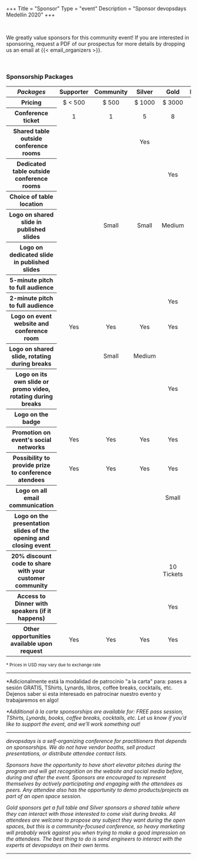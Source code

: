 +++
Title = "Sponsor"
Type = "event"
Description = "Sponsor devopsdays Medellin 2020"
+++
<div class="container-fluid">
  <div class="row justify-content-start">
    <div class="col-md-9">
      <div>
      <br>
      <p>We greatly value sponsors for this community event! If you are interested in sponsoring, request a PDF of our prospectus for more details by dropping us an email at {{< email_organizers >}}.</p>
      <br>
      </div>
      <h3>Sponsorship Packages</h3>
      <div class="table-responsive">
      <table class="table table-bordered table-hover table-responsive-md">
        <thead class="thead-light">
          <tr>
            <th scope="col">
              <i>Packages</i>
            </th>
            <th scope="col">
              <center>Supporter</center>
            </th>			
            <th scope="col">
              <center>Community</center>
            </th>
            <th scope="col">
              <center>Silver</center>
            </th>
            <th scope="col">
              <center>Gold</center>
            </th>
            <th scope="col">
              <center>Platinum</center>
            </th>
            <th scope="col">
              <center>Diamond</center>
            </th>			
          </tr>
        </thead>
        <tbody>
          <tr>
            <th scope="row">Pricing</th>
            <td>
              <center>$ &lt; 500</center>
            </td>
            <td>
              <center>$ 500</center>
            </td>
            <td>
              <center>$ 1000</center>
            </td>
            <td>
              <center>$ 3000</center>
            </td>
            <td>
              <center>$ 5000</center>
            </td>
            <td>
              <center>$ 8000</center>
            </td>
          </tr>
            <th scope="row">Conference ticket</th>
            <td>
              <center>1</center>
            </td> 
           <td>
              <center>1</center>
            </td>
            <td>
              <center>5</center>
            </td>
            <td>
              <center>8</center>
            </td>
            <td>
              <center>10</center>
            </td>
            <td>
              <center>15</center>
            </td>
          </tr>
          <tr>
            <th scope="row">Shared table outside conference rooms</th>
            <td></td>
            <td></td>
			<td>
			  <center>Yes</center>
			</td>
            <td></td>
            <td></td>
            <td></td>
          </tr>
          <tr>
            <th scope="row">Dedicated table outside conference rooms</th>
           <td></td> 
           <td></td>
			<td></td>
            <td>
              <center>Yes</center>
            </td>
            <td>
              <center>Yes</center>
            </td>
            <td>
              <center>Yes</center>
            </td>
          </tr>
          <tr>
            <th scope="row">Choice of table location</th>
            <td></td>
            <td></td>
			<td></td>
            <td></td>
            <td>
              <center>Yes</center>
            </td>
            <td>
              <center>Yes</center>
            </td>
          </tr>		  
          <tr>
            <th scope="row">Logo on shared slide in published slides</th>
            <td></td>
            <td>
			  <center>Small</center>
			</td>
            <td>
			  <center>Small</center>
			</td>
			<td>
			  <center>Medium</center>
			</td>
            <td></td>
            <td></td>
          </tr>
          <tr>
            <th scope="row">Logo on dedicated slide in published slides</th>
            <td></td>
            <td></td>
            <td></td>
			<td></td>
            <td>
			  <center>Large</center>
			</td>
            <td>
			  <center>Large</center>
			</td>
          </tr>
          <tr>
            <th scope="row">5-minute pitch to full audience</th>
            <td></td>
			<td></td>
            <td></td>
            <td></td>
            <td>
              <center>Yes</center>
            </td>
            <td>
              <center>Yes</center>
            </td>
          </tr>
          <tr>
            <th scope="row">2-minute pitch to full audience</th>
            <td></td>
			<td></td>
            <td></td>
            <td>
              <center>Yes</center>
            </td>
            <td></td>
            <td></td>
          </tr>
          <tr>
            <th scope="row">Logo on event website and conference room</th>
            <td>
              <center>Yes</center>
            </td>
            <td>
              <center>Yes</center>
            </td>
            <td>
              <center>Yes</center>
            </td>
            <td>
              <center>Yes</center>
            </td>
            <td>
              <center>Yes</center>
            </td>
            <td>
              <center>Yes</center>
            </td>
          </tr>
          <tr>
            <th scope="row">Logo on shared slide, rotating during breaks</th>
            <td></td>
            <td>
              <center>Small</center>
            </td>
            <td>
              <center>Medium</center>
            </td>
            <td></td>
            <td></td>
            <td></td>
          </tr>
          <tr>
            <th scope="row">Logo on its own slide or promo video, rotating during breaks</th>
            <td></td>
			<td></td>
            <td></td>
            <td>
              <center>Yes</center>
            </td>
            <td>
              <center>Yes</center>
            </td>
            <td>
              <center>Yes</center>
            </td>
          </tr>
          <tr>
            <th scope="row">Logo on the badge</th>
            <td></td>
			<td></td>
            <td></td>
            <td></td>
            <td>
              <center>Yes</center>
            </td>
            <td>
              <center>Yes</center>
            </td>
          </tr>
          <tr>
            <th scope="row">Promotion on event's social networks</th>
            <td>
              <center>Yes</center>
            </td>
            <td>
              <center>Yes</center>
            </td>
            <td>
              <center>Yes</center>
            </td>
            <td>
              <center>Yes</center>
            </td>
            <td>
              <center>Yes</center>
            </td>
            <td>
              <center>Yes</center>
            </td>
          </tr>
          <tr>
            <th scope="row">Possibility to provide prize to conference atendees</th>
            <td>
              <center>Yes</center>
            </td>
            <td>
              <center>Yes</center>
            </td>
            <td>
              <center>Yes</center>
            </td>
            <td>
              <center>Yes</center>
            </td>
            <td>
              <center>Yes</center>
            </td>
            <td>
              <center>Yes</center>
            </td>
          </tr>
		  <tr>
            <th scope="row">Logo on all email communication</th>
            <td></td>
            <td></td>
            <td></td>
            <td>
			  <center>Small</center>
			</td>
            <td>
			  <center>Medium</center>
			</td>
            <td>
			  <center>Large</center>
			</td>
          </tr>
		  <tr>
            <th scope="row">Logo on the presentation slides of the opening and closing event</th>
            <td></td>
			<td></td>
            <td></td>
            <td></td>
            <td>
              <center>Yes</center>
            </td>
            <td>
              <center>Yes</center>
            </td>
          </tr>
		  <tr>
            <th scope="row">20% discount code to share with your customer community</th>
			<td></td>
            <td></td>
            <td></td>
            <td>
              <center>10 Tickets</center>
            </td> 
           <td>
              <center>10 Tickets</center>
            </td>
            <td>
              <center>20 Tickets</center>
            </td>
          </tr>
		  <tr>
            <th scope="row">Access to Dinner with speakers (if it happens)</th>
			<td></td>
			<td></td>
            <td></td>
            <td>
              <center>Yes</center>
            </td>
            <td>
              <center>Yes</center>
            </td>
            <td>
              <center>Yes</center>
            </td>
          </tr>	
		  <tr>
            <th scope="row">Other opportunities available upon request</th>
            <td>
              <center>Yes</center>
            </td>
            <td>
              <center>Yes</center>
            </td>
            <td>
              <center>Yes</center>
            </td>
            <td>
              <center>Yes</center>
            </td>
            <td>
              <center>Yes</center>
            </td>
            <td>
              <center>Yes</center>
            </td>
          </tr>			  
        </tbody>
      </table>
      <small>* Prices in USD may vary due to exchange rate</small>
      <br>
    </div>
  </div>
</div>
<hr>



*Adicionalmente está la modalidad de patrocinio "a la carta" para: pases a sesión GRATIS, TShirts, Lynards, libros, coffee breaks, cocktails, etc. Dejenos saber si esta interesado en patrocinar nuestro evento y trabajaremos en algo!

<i>*Additional à la carte sponsorships are available for: FREE pass
session, TShirts, Lynards, books, coffee breaks, cocktails, etc. Let us know if you’d like
to support the event, and we’ll work something out!
<i>
<hr/>
<p>devopsdays is a self-organizing conference for practitioners that depends on sponsorships. We do not have vendor booths, sell product presentations, or distribute attendee contact lists.</p>
<p>Sponsors have the opportunity to have short elevator pitches during the program and will get recognition on the website and social media before, during and after the event. Sponsors are encouraged to represent themselves by actively participating and engaging with the attendees as peers. Any attendee also has the opportunity to demo products/projects as part of an open space session.</p>
<p>Gold sponsors get a full table and Silver sponsors a shared table where they can interact with those interested to come visit during breaks. All attendees are welcome to propose any subject they want during the open spaces, but this is a community-focused conference, so heavy marketing will probably work against you when trying to make a good impression on the attendees.
The best thing to do is send engineers to interact with the experts at devopsdays on their own terms.</p>
<!--
There are also opportunities for exclusive special sponsorships. We'll have sponsors for various events with special privileges for the sponsors of these events. If you are interested in special sponsorships or have a creative idea about how you can support the event, send us an email.
-->
<hr/>
